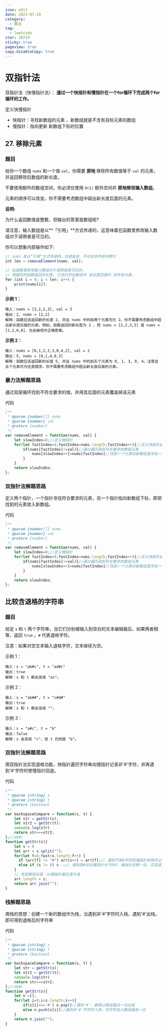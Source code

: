 ```yaml
---
icon: edit
date: 2023-07-19
category:
  - 算法
tag:
  - leetcode
star: 30719
sticky: true
pageview: true
copy.disableCopy: true
---
```


# 双指针法

双指针法（快慢指针法）： **通过一个快指针和慢指针在一个for循环下完成两个for循环的工作。**

定义快慢指针

- 快指针：寻找新数组的元素 ，新数组就是不含有目标元素的数组
- 慢指针：指向更新 新数组下标的位置
<!-- more -->
## 27. 移除元素

### 题目

给你一个数组 `nums` 和一个值 `val`，你需要 **原地** 移除所有数值等于 `val` 的元素，并返回移除后数组的新长度。

不要使用额外的数组空间，你必须仅使用 `O(1)` 额外空间并 **原地修改输入数组**。

元素的顺序可以改变。你不需要考虑数组中超出新长度后面的元素。

**说明:**

为什么返回数值是整数，但输出的答案是数组呢?

请注意，输入数组是以**「引用」**方式传递的，这意味着在函数里修改输入数组对于调用者是可见的。

你可以想象内部操作如下:

```js
// nums 是以“引用”方式传递的。也就是说，不对实参作任何拷贝
int len = removeElement(nums, val);

// 在函数里修改输入数组对于调用者是可见的。
// 根据你的函数返回的长度, 它会打印出数组中 该长度范围内 的所有元素。
for (int i = 0; i < len; i++) {
    print(nums[i]);
}
```

**示例 1：**

```
输入：nums = [3,2,2,3], val = 3
输出：2, nums = [2,2]
解释：函数应该返回新的长度 2, 并且 nums 中的前两个元素均为 2。你不需要考虑数组中超出新长度后面的元素。例如，函数返回的新长度为 2 ，而 nums = [2,2,3,3] 或 nums = [2,2,0,0]，也会被视作正确答案。
```

**示例 2：**

```
输入：nums = [0,1,2,2,3,0,4,2], val = 2
输出：5, nums = [0,1,4,0,3]
解释：函数应该返回新的长度 5, 并且 nums 中的前五个元素为 0, 1, 3, 0, 4。注意这五个元素可为任意顺序。你不需要考虑数组中超出新长度后面的元素。
```

### 暴力法解题思路

通过双层循环找到不符合要求的值，并用其后面的元素覆盖掉该元素

代码

```js
/**
 * @param {number[]} nums
 * @param {number} val
 * @return {number}
 */
var removeElement = function(nums, val) {
    let slowIndex=0;//定义慢指针
    for(let fastIndex=0;fastIndex<nums.length;fastIndex++){//定义快指针遍历原数组
        if(nums[fastIndex]!=val){//通过遍历找到符合要求的数组元素
            nums[slowIndex++]=nums[fastIndex]//找到一个元素向新数组里添加一个元素
        }
    }
    return slowIndex;
};
```

### 双指针法解题思路

定义两个指针，一个指针寻找符合要求的元素，另一个指针指向新数组下标，即把找到的元素放入新数组。

代码

```js
/**
 * @param {number[]} nums
 * @param {number} val
 * @return {number}
 */
var removeElement = function(nums, val) {
    let slowIndex=0;//定义慢指针
    for(let fastIndex=0;fastIndex<nums.length;fastIndex++){//定义快指针遍历原数组
        if(nums[fastIndex]!=val){//通过遍历找到符合要求的数组元素
            nums[slowIndex++]=nums[fastIndex]//找到一个元素向新数组里添加一个元素
        }
    }
    return slowIndex;
};
```

## 比较含退格的字符串

### 题目

给定 `s` 和 `t` 两个字符串，当它们分别被输入到空白的文本编辑器后，如果两者相等，返回 `true` 。`#` 代表退格字符。

注意：如果对空文本输入退格字符，文本继续为空。

示例 1：
```
输入：s = "ab#c", t = "ad#c"
输出：true
解释：s 和 t 都会变成 "ac"。

```
示例 2：
```
输入：s = "ab##", t = "c#d#"
输出：true
解释：s 和 t 都会变成 ""。
```


示例 3：
```
输入：s = "a#c", t = "b"
输出：false
解释：s 会变成 "c"，但 t 仍然是 "b"。
```

### 双指针法解题思路
用双指针法实现退格功能，快指针遍历字符串向慢指针记录非'#'字符，并再遇到'#'字符时使慢指针回退。

代码

```js
/**
 * @param {string} s
 * @param {string} t
 * @return {boolean}
 */
var backspaceCompare = function(s, t) {
    let str = getStr(s);
    let str2 = getStr(t);
    console.log(str)
    return str===str2;
};//ab#c
function getStr(s){
    let s = 0
    let arr = s.split("");
    for(let f=0;fast<s.length;f++) {
      if (arr[f] != "#") arr[s++] = arr[f];// 遇到不是#字符的慢指针前移并记录合法字符串
      else if (s != 0) s--;// 遇到是#并且慢指针大于0时，慢指针后移一位，实现退格功能
    }
    // 改变数组长度，以慢指针最后值为准
    arr.length = s;
    return arr.join("");
}
```

### 栈解题思路
用栈的思想：创建一个新的数组作为栈，当遇到非'#'字符时入栈，遇到'#'出栈，即可得到退格后的字符串

代码

```js
/**
 * @param {string} s
 * @param {string} t
 * @return {boolean}
 */
var backspaceCompare = function(s, t) {
    let str = getStr(s);
    let str2 = getStr(t);
    console.log(str)
    return str===str2;
};//ab#c
function getStr(s){
    let n =[];
    for(let i=0;i<s.length;i++){
        if(s[i]==='#') n.pop()//遇到'#'，删除让数组最后一位出栈
        else n.push(s[i])//遇到非'#'字符时入栈，将字符加入数组最后一位
    }
    return n.join("");
}
```

